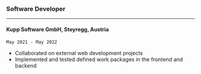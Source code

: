 ### Software Developer
***
#### Kupp Software GmbH, Steyregg, Austria
`May 2021 - May 2022`

- Collaborated on external web development projects 
- Implemented and tested defined work packages in the frontend and backend 
